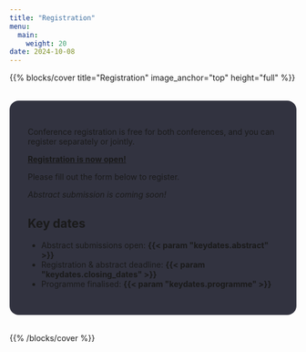 ```yaml
---
title: "Registration"
menu:
  main:
    weight: 20
date: 2024-10-08
---
```


{{% blocks/cover title="Registration" image_anchor="top" height="full" %}}

<div style="max-width:800px; margin:2rem auto; background-color: rgba(1, 2, 18, 0.8); padding: 2rem; border-radius: 1rem; text-align: left;">

Conference registration is free for both conferences, and you can register separately or jointly.  

**[Registration is now open!](https://docs.google.com/forms/d/e/1FAIpQLSflZu5L4L-0rZbyOZa5vYs4omvvA9xBIM3NU7vP5xiTwvB1vw/viewform?usp=sharing&ouid=100389180576383197966)**

Please fill out the form below to register.

*Abstract submission is coming soon!*

## Key dates

- Abstract submissions open: **{{< param "keydates.abstract" >}}**  
- Registration & abstract deadline: **{{< param "keydates.closing_dates" >}}**  
- Programme finalised: **{{< param "keydates.programme" >}}**

</div>

{{% /blocks/cover %}}
